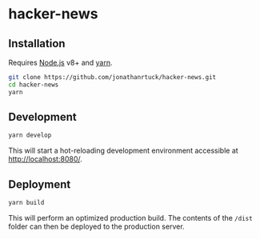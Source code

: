 # hacker-news

## Installation

Requires [Node.js](https://nodejs.org/) v8+ and [yarn](https://yarnpkg.com/).

```sh
git clone https://github.com/jonathanrtuck/hacker-news.git
cd hacker-news
yarn
```

## Development

```sh
yarn develop
```

This will start a hot-reloading development environment accessible at [http://localhost:8080/](http://localhost:8080/).

## Deployment

```sh
yarn build
```

This will perform an optimized production build. The contents of the `/dist` folder can then be deployed to the production server.
